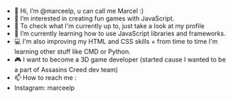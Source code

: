 - 👋 Hi, I’m @marceelp, u can call me Marcel :)
- 🥷 I’m interested in creating fun games with JavaScript.
- 👀 To check what I'm currently up to, just take a look at my profile 
- 🌱 I’m currently learning how to use JavaScript libraries and frameworks. 
- 💻 I'm also improving my HTML and CSS skills + from time to time I'm learning other stuff like CMD or Python.
- 🎮 I want to become a 3D game developer (started cause I wanted to be a part of Assasins Creed dev team)
- 📫 How to reach me : 
- Instagram: marceelp
